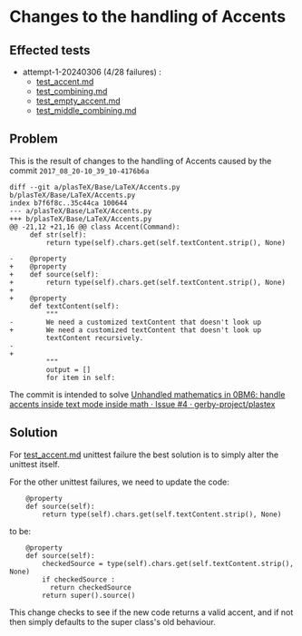 # Changes to the handling of Accents

## Effected tests

- attempt-1-20240306 (4/28 failures) :
  - [test_accent.md](../attempt-1-20240306/test_accent.md)
  - [test_combining.md](../attempt-1-20240306/test_combining.md)
  - [test_empty_accent.md](../attempt-1-20240306/test_empty_accent.md)
  - [test_middle_combining.md](../attempt-1-20240306/test_middle_combining.md)


## Problem

This is the result of changes to the handling of Accents caused by the
commit `2017_08_20-10_39_10-4176b6a`

```
diff --git a/plasTeX/Base/LaTeX/Accents.py b/plasTeX/Base/LaTeX/Accents.py
index b7f6f8c..35c44ca 100644
--- a/plasTeX/Base/LaTeX/Accents.py
+++ b/plasTeX/Base/LaTeX/Accents.py
@@ -21,12 +21,16 @@ class Accent(Command):
     def str(self):
         return type(self).chars.get(self.textContent.strip(), None)

-    @property
+    @property
+    def source(self):
+        return type(self).chars.get(self.textContent.strip(), None)
+
+    @property
     def textContent(self):
         """
-        We need a customized textContent that doesn't look up
+        We need a customized textContent that doesn't look up
         textContent recursively.
-
+
         """
         output = []
         for item in self:

```

The commit is intended to solve [Unhandled mathematics in 0BM6: handle
accents inside text mode inside math · Issue #4 ·
gerby-project/plastex](https://github.com/gerby-project/plastex/issues/4)

## Solution

For [test_accent.md](../attempt-1-20240306/test_accent.md) unittest
failure the best solution is to simply alter the unittest itself.

For the other unittest failures, we need to update the code:

```
    @property
    def source(self):
        return type(self).chars.get(self.textContent.strip(), None)
```

to be:

```
    @property
    def source(self):
        checkedSource = type(self).chars.get(self.textContent.strip(), None)
        if checkedSource :
          return checkedSource
        return super().source()
```

This change checks to see if the new code returns a valid accent, and if
not then simply defaults to the super class's old behaviour.
